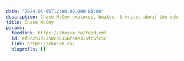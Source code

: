 ```yaml
---
date: "2024-05-05T12:00:00.000-05:00"
description: Chase McCoy explores, builds, & writes about the web
title: Chase McCoy
params:
  feedlink: https://chasem.co/feed.xml
  id: ef6c257d2350cb6356fa4e316fc5fc5c
  link: https://chasem.co/
  blogrolls: []
---
```

